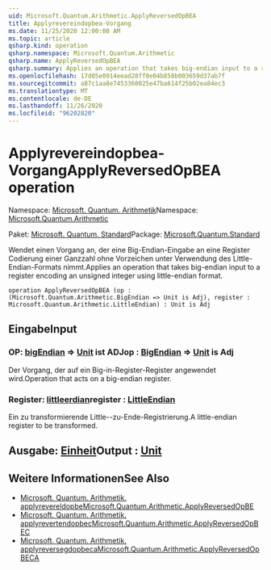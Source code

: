 ```yaml
---
uid: Microsoft.Quantum.Arithmetic.ApplyReversedOpBEA
title: Applyrevereindopbea-Vorgang
ms.date: 11/25/2020 12:00:00 AM
ms.topic: article
qsharp.kind: operation
qsharp.namespace: Microsoft.Quantum.Arithmetic
qsharp.name: ApplyReversedOpBEA
qsharp.summary: Applies an operation that takes big-endian input to a register encoding an unsigned integer using little-endian format.
ms.openlocfilehash: 17d05e0914eead28ff0e04b858b003659d37ab7f
ms.sourcegitcommit: a87c1aa8e7453360025e47ba614f25b02ea84ec3
ms.translationtype: MT
ms.contentlocale: de-DE
ms.lasthandoff: 11/26/2020
ms.locfileid: "96202820"
---
```

# <a name="applyreversedopbea-operation"></a><span data-ttu-id="ec1cf-102">Applyrevereindopbea-Vorgang</span><span class="sxs-lookup"><span data-stu-id="ec1cf-102">ApplyReversedOpBEA operation</span></span>

<span data-ttu-id="ec1cf-103">Namespace: [Microsoft. Quantum. Arithmetik](xref:Microsoft.Quantum.Arithmetic)</span><span class="sxs-lookup"><span data-stu-id="ec1cf-103">Namespace: [Microsoft.Quantum.Arithmetic](xref:Microsoft.Quantum.Arithmetic)</span></span>

<span data-ttu-id="ec1cf-104">Paket: [Microsoft. Quantum. Standard](https://nuget.org/packages/Microsoft.Quantum.Standard)</span><span class="sxs-lookup"><span data-stu-id="ec1cf-104">Package: [Microsoft.Quantum.Standard](https://nuget.org/packages/Microsoft.Quantum.Standard)</span></span>


<span data-ttu-id="ec1cf-105">Wendet einen Vorgang an, der eine Big-Endian-Eingabe an eine Register Codierung einer Ganzzahl ohne Vorzeichen unter Verwendung des Little-Endian-Formats nimmt.</span><span class="sxs-lookup"><span data-stu-id="ec1cf-105">Applies an operation that takes big-endian input to a register encoding an unsigned integer using little-endian format.</span></span>

```qsharp
operation ApplyReversedOpBEA (op : (Microsoft.Quantum.Arithmetic.BigEndian => Unit is Adj), register : Microsoft.Quantum.Arithmetic.LittleEndian) : Unit is Adj
```


## <a name="input"></a><span data-ttu-id="ec1cf-106">Eingabe</span><span class="sxs-lookup"><span data-stu-id="ec1cf-106">Input</span></span>

### <a name="op--bigendian--unit--is-adj"></a><span data-ttu-id="ec1cf-107">OP: [bigEndian](xref:Microsoft.Quantum.Arithmetic.BigEndian) => [Unit](xref:microsoft.quantum.lang-ref.unit)  ist ADJ</span><span class="sxs-lookup"><span data-stu-id="ec1cf-107">op : [BigEndian](xref:Microsoft.Quantum.Arithmetic.BigEndian) => [Unit](xref:microsoft.quantum.lang-ref.unit)  is Adj</span></span>

<span data-ttu-id="ec1cf-108">Der Vorgang, der auf ein Big-in-Register-Register angewendet wird.</span><span class="sxs-lookup"><span data-stu-id="ec1cf-108">Operation that acts on a big-endian register.</span></span>


### <a name="register--littleendian"></a><span data-ttu-id="ec1cf-109">Register: [littleerdian](xref:Microsoft.Quantum.Arithmetic.LittleEndian)</span><span class="sxs-lookup"><span data-stu-id="ec1cf-109">register : [LittleEndian](xref:Microsoft.Quantum.Arithmetic.LittleEndian)</span></span>

<span data-ttu-id="ec1cf-110">Ein zu transformierende Little--zu-Ende-Registrierung.</span><span class="sxs-lookup"><span data-stu-id="ec1cf-110">A little-endian register to be transformed.</span></span>



## <a name="output--unit"></a><span data-ttu-id="ec1cf-111">Ausgabe: [Einheit](xref:microsoft.quantum.lang-ref.unit)</span><span class="sxs-lookup"><span data-stu-id="ec1cf-111">Output : [Unit](xref:microsoft.quantum.lang-ref.unit)</span></span>



## <a name="see-also"></a><span data-ttu-id="ec1cf-112">Weitere Informationen</span><span class="sxs-lookup"><span data-stu-id="ec1cf-112">See Also</span></span>

- [<span data-ttu-id="ec1cf-113">Microsoft. Quantum. Arithmetik. applyrevereldopbe</span><span class="sxs-lookup"><span data-stu-id="ec1cf-113">Microsoft.Quantum.Arithmetic.ApplyReversedOpBE</span></span>](xref:Microsoft.Quantum.Arithmetic.ApplyReversedOpBE)
- [<span data-ttu-id="ec1cf-114">Microsoft. Quantum. Arithmetik. applyrevertendopbec</span><span class="sxs-lookup"><span data-stu-id="ec1cf-114">Microsoft.Quantum.Arithmetic.ApplyReversedOpBEC</span></span>](xref:Microsoft.Quantum.Arithmetic.ApplyReversedOpBEC)
- [<span data-ttu-id="ec1cf-115">Microsoft. Quantum. Arithmetik. applyreversegdopbeca</span><span class="sxs-lookup"><span data-stu-id="ec1cf-115">Microsoft.Quantum.Arithmetic.ApplyReversedOpBECA</span></span>](xref:Microsoft.Quantum.Arithmetic.ApplyReversedOpBECA)